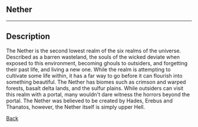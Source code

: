 ## Nether
---

## Description
The Nether is the second lowest realm of the six realms of the universe. Described as a barren wasteland, the souls of the wicked deviate when exposed to this environment, becoming ghouls to outsiders, and forgetting their past life, and living a new one. While the realm is attempting to cultivate some life within, it has a far way to go before it can flourish into something beautiful. The Nether has biomes such as crimson and warped forests, basalt delta lands, and the sulfur plains. While outsiders can visit this realm with a portal, many wouldn't dare witness the horrors beyond the portal. The Nether was believed to be created by Hades, Erebus and Thanatos, however, the Nether itself is simply upper Hell. 

[Back](https://lemurkolachnik.github.io/Legend-of-Lemur/lore/lore)
